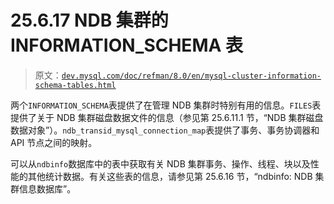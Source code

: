 # 25.6.17 NDB 集群的 INFORMATION_SCHEMA 表

> 原文：[`dev.mysql.com/doc/refman/8.0/en/mysql-cluster-information-schema-tables.html`](https://dev.mysql.com/doc/refman/8.0/en/mysql-cluster-information-schema-tables.html)

两个`INFORMATION_SCHEMA`表提供了在管理 NDB 集群时特别有用的信息。`FILES`表提供了关于 NDB 集群磁盘数据文件的信息（参见第 25.6.11.1 节，“NDB 集群磁盘数据对象”）。`ndb_transid_mysql_connection_map`表提供了事务、事务协调器和 API 节点之间的映射。

可以从`ndbinfo`数据库中的表中获取有关 NDB 集群事务、操作、线程、块以及性能的其他统计数据。有关这些表的信息，请参见第 25.6.16 节，“ndbinfo: NDB 集群信息数据库”。
